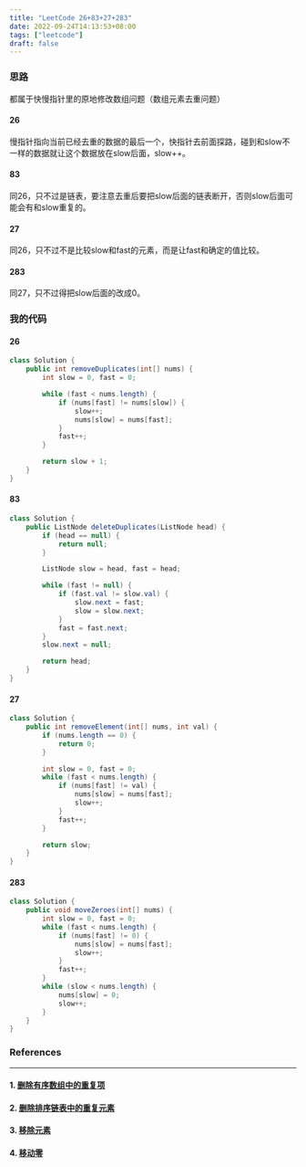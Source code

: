 ```yaml
---
title: "LeetCode 26+83+27+283"
date: 2022-09-24T14:13:53+08:00
tags: ["leetcode"]
draft: false
---
```


### 思路

都属于快慢指针里的原地修改数组问题（数组元素去重问题）

#### 26

慢指针指向当前已经去重的数据的最后一个，快指针去前面探路，碰到和slow不一样的数据就让这个数据放在slow后面，slow++。

#### 83

同26，只不过是链表，要注意去重后要把slow后面的链表断开，否则slow后面可能会有和slow重复的。

#### 27

同26，只不过不是比较slow和fast的元素，而是让fast和确定的值比较。

#### 283

同27，只不过得把slow后面的改成0。

### 我的代码

#### 26

```java
class Solution {
    public int removeDuplicates(int[] nums) {
        int slow = 0, fast = 0;

        while (fast < nums.length) {
            if (nums[fast] != nums[slow]) {
                slow++;
                nums[slow] = nums[fast];
            }
            fast++;
        }

        return slow + 1;
    }
}
```

#### 83

```java
class Solution {
    public ListNode deleteDuplicates(ListNode head) {
        if (head == null) {
            return null;
        }

        ListNode slow = head, fast = head;

        while (fast != null) {
            if (fast.val != slow.val) {
                slow.next = fast;
                slow = slow.next;
            }
            fast = fast.next;
        }
        slow.next = null;

        return head;
    }
}
```

#### 27

```java
class Solution {
    public int removeElement(int[] nums, int val) {
        if (nums.length == 0) {
            return 0;
        }

        int slow = 0, fast = 0;
        while (fast < nums.length) {
            if (nums[fast] != val) {
                nums[slow] = nums[fast];
                slow++;
            }
            fast++;
        }

        return slow;
    }
}
```

#### 283

```java
class Solution {
    public void moveZeroes(int[] nums) {
        int slow = 0, fast = 0;
        while (fast < nums.length) {
            if (nums[fast] != 0) {
                nums[slow] = nums[fast];
                slow++;
            }
            fast++;
        }
        while (slow < nums.length) {
            nums[slow] = 0;
            slow++;
        }
    }
}
```

### References

---

#### 1. [删除有序数组中的重复项](https://leetcode.cn/problems/remove-duplicates-from-sorted-array/)

#### 2. [删除排序链表中的重复元素](https://leetcode.cn/problems/remove-duplicates-from-sorted-list/)

#### 3. [移除元素](https://leetcode.cn/problems/remove-element/)

#### 4. [移动零](https://leetcode.cn/problems/move-zeroes/)
